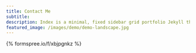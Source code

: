 ```yaml
---
title: Contact Me
subtitle:
description: Index is a minimal, fixed sidebar grid portfolio Jekyll theme.
featured_image: /images/demo/demo-landscape.jpg
---
```


{% formspree.io/f/xbjpgnkz %}
